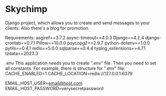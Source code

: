 # Skychimp

Django project, which allows you to create and send messages to your clients. Also there's a blog for promotion.

Requirements:
asgiref==3.7.2
async-timeout==4.0.3
Django==4.2.4
django-crontab==0.7.1
Pillow==10.0.0
psycopg2==2.9.7
python-dotenv==1.0.0
pytils==0.4.1
redis==5.0.0
sqlparse==0.4.4
typing_extensions==4.7.1
tzdata==2023.3

.env
This application needs you to create ".env" file. Then you need to set all constants. For example, there is structure for ".env" file:
CACHE_ENABLED=1
CACHE_LOCATION=redis://127.0.0.1:6379

EMAIL_HOST_USER=email@host.com
EMAIL_HOST_PASSWORD=verysecretpassword